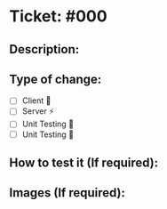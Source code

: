 # Ticket: #000

## Description:

<!--- Describe your changes in detail -->

## Type of change:

- [ ] Client 💅
- [ ] Server ⚡️
- [ ] Unit Testing 🧪
- [ ] Unit Testing 🤖

## How to test it (If required):

<!--- Explain how to test this feature -->

## Images (If required):

<!--- Attach images of this feature -->
